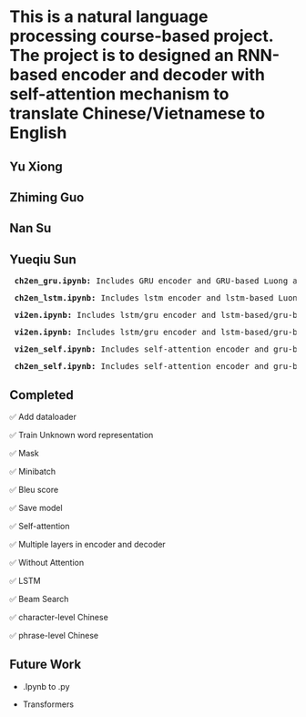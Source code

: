 # This is a natural language processing course-based project. The project is to designed an RNN-based encoder and decoder with self-attention mechanism to translate Chinese/Vietnamese to English
## Yu Xiong
## Zhiming Guo
## Nan Su
## Yueqiu Sun

<pre>
 <b>ch2en_gru.ipynb:</b> Includes GRU encoder and GRU-based Luong attention/no attention model for Chinese to English translation.
</pre>


<pre>
 <b>ch2en_lstm.ipynb:</b> Includes lstm encoder and lstm-based Luong attention/no attention decoder model for Chinese to English translation.
</pre>

<pre>
 <b>vi2en.ipynb:</b> Includes lstm/gru encoder and lstm-based/gru-based Luong attention/no attention decoder model for Vietnamese to English translation.
</pre>


<pre>
 <b>vi2en.ipynb:</b> Includes lstm/gru encoder and lstm-based/gru-based Luong attention/no attention decoder model for Vietnamese to English translation.
</pre>


<pre>
 <b>vi2en_self.ipynb:</b> Includes self-attention encoder and gru-based decoder model for Vietnamese to English translation.
</pre>



<pre>
 <b>ch2en_self.ipynb:</b> Includes self-attention encoder and gru-based decoder model for Chinese to English translation.
</pre>


## Completed
:white_check_mark: Add dataloader

:white_check_mark: Train Unknown word representation

:white_check_mark: Mask

:white_check_mark: Minibatch

:white_check_mark: Bleu score

:white_check_mark: Save model

:white_check_mark: Self-attention

:white_check_mark: Multiple layers in encoder and decoder

:white_check_mark: Without Attention

:white_check_mark: LSTM

:white_check_mark: Beam Search

:white_check_mark: character-level Chinese

:white_check_mark: phrase-level Chinese

## Future Work
* .Ipynb to .py

* Transformers
